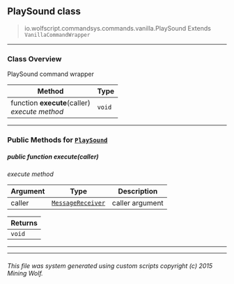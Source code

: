 ## PlaySound __class__

>io.wolfscript.commandsys.commands.vanilla.PlaySound
>Extends `VanillaCommandWrapper`

---

### Class Overview

PlaySound command wrapper

Method | Type   
--- | :--- 
 function __execute__(caller) <br> _execute method_ | `void`



---


### Public Methods for [`PlaySound`](PlaySound.md)

##### <a id='execute'></a>public  function __execute__(caller)

_execute method_

Argument | Type | Description  
--- | --- | --- 
caller | [`MessageReceiver`](../../../chat/MessageReceiver.md) | caller argument

Returns | 
--- | 
`void` |


---
---


###### This file was system generated using custom scripts copyright (c) 2015 Mining Wolf.
	

